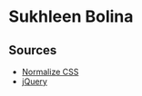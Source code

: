 # Sukhleen Bolina 

## Sources
* [Normalize CSS](https://necolas.github.io/normalize.css)
* [jQuery](https://jquery.com)

